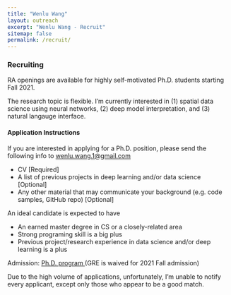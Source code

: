 ```yaml
---
title: "Wenlu Wang" 
layout: outreach
excerpt: "Wenlu Wang - Recruit"
sitemap: false
permalink: /recruit/
---
```


### Recruiting

RA openings are available for highly self-motivated Ph.D. students starting Fall 2021.

The research topic is flexible. I’m currently interested in (1) spatial data science using neural networks, (2) deep model interpretation, and (3) natural langauge interface.

 
#### Application Instructions
If you are interested in applying for a Ph.D. position, please send the following info to wenlu.wang.1@gmail.com

 
- CV [Required]
- A list of previous projects in deep learning and/or data science [Optional]
- Any other material that may communicate your background (e.g. code samples, GitHub repo) [Optional]

 
An ideal candidate is expected to have

-  An earned master degree in CS or a closely-related area
-  Strong programing skill is a big plus
-  Previous project/research experience in data science and/or deep learning is a plus

 
Admission: <a href="https://gradschool.tamucc.edu/degrees/science/geo_comp_sci.html"> Ph.D. program </a>(GRE is waived for 2021 Fall admission)

 
Due to the high volume of applications, unfortunately, I’m unable to notify every applicant, except only those who appear to be a good match.


